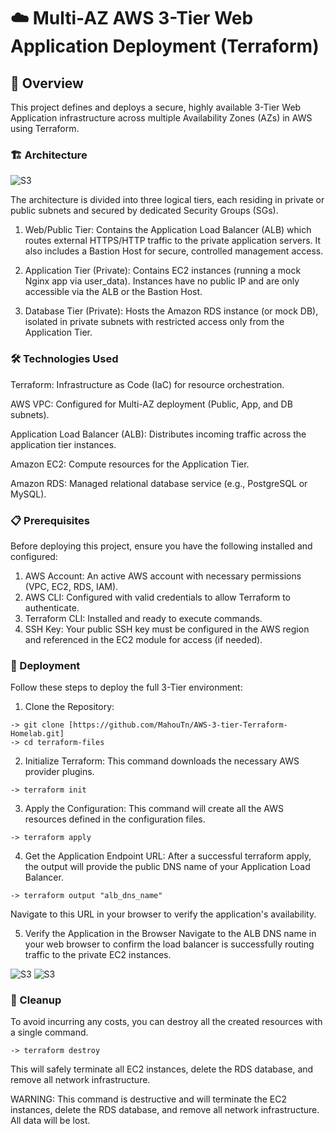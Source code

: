 # ☁️ Multi-AZ AWS 3-Tier Web Application Deployment (Terraform)

## 🚀 Overview
This project defines and deploys a secure, highly available 3-Tier Web Application infrastructure across multiple Availability Zones (AZs) in AWS using Terraform.
### 🏗️ Architecture

![S3](https://i.imgur.com/Q55I0hc.png)


The architecture is divided into three logical tiers, each residing in private or public subnets and secured by dedicated Security Groups (SGs).

1. Web/Public Tier: Contains the Application Load Balancer (ALB) which routes external HTTPS/HTTP traffic to the private application servers. It also includes a    Bastion Host for secure, controlled management access.

2. Application Tier (Private): Contains EC2 instances (running a mock Nginx app via user_data). Instances have no public IP and are only accessible via the ALB or the Bastion Host.

3. Database Tier (Private): Hosts the Amazon RDS instance (or mock DB), isolated in private subnets with restricted access only from the Application Tier.

### 🛠️ Technologies Used
Terraform: Infrastructure as Code (IaC) for resource orchestration.

AWS VPC: Configured for Multi-AZ deployment (Public, App, and DB subnets).

Application Load Balancer (ALB): Distributes incoming traffic across the application tier instances.

Amazon EC2: Compute resources for the Application Tier.

Amazon RDS: Managed relational database service (e.g., PostgreSQL or MySQL).

### 📋 Prerequisites
Before deploying this project, ensure you have the following installed and configured:

1. AWS Account: An active AWS account with necessary permissions (VPC, EC2, RDS, IAM).
2. AWS CLI: Configured with valid credentials to allow Terraform to authenticate.
3. Terraform CLI: Installed and ready to execute commands.
4. SSH Key: Your public SSH key must be configured in the AWS region and referenced in the EC2 module for access (if needed).

### 🚀 Deployment
Follow these steps to deploy the full 3-Tier environment:

1. Clone the Repository:
```
-> git clone [https://github.com/MahouTn/AWS-3-tier-Terraform-Homelab.git]
-> cd terraform-files
```


2. Initialize Terraform:
This command downloads the necessary AWS provider plugins.
```
-> terraform init
```



3. Apply the Configuration:
This command will create all the AWS resources defined in the configuration files.

```
-> terraform apply
```


4. Get the Application Endpoint URL:
After a successful terraform apply, the output will provide the public DNS name of your Application Load Balancer.
```
-> terraform output "alb_dns_name"
```
Navigate to this URL in your browser to verify the application's availability.

5. Verify the Application in the Browser
Navigate to the ALB DNS name in your web browser to confirm the load balancer is successfully routing traffic to the private EC2 instances.

![S3](https://i.imgur.com/KQP7wYK.png)
![S3](https://i.imgur.com/EqGETdz.png)

### 🧹 Cleanup
To avoid incurring any costs, you can destroy all the created resources with a single command.
```
-> terraform destroy
```
This will safely terminate all EC2 instances, delete the RDS database, and remove all network infrastructure.

WARNING: This command is destructive and will terminate the EC2 instances, delete the RDS database, and remove all network infrastructure. All data will be lost.






